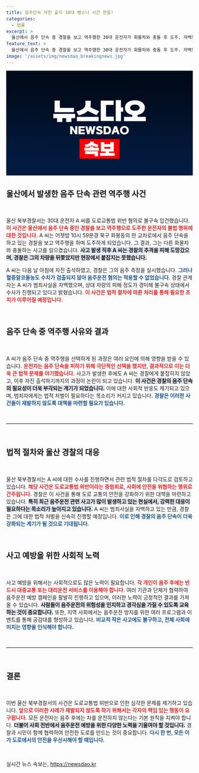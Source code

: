 ```yaml
---
title: 음주단속 자진 출석 30대 뺑소니 사건 전말!
categories:
  - 법률
excerpt: >
  울산에서 음주 단속 중 경찰을 보고 역주행한 30대 운전자가 화물차와 충돌 후 도주. 자백했지만, 음주 측정 결과는 ‘음성’. 과연 그의 운전 습관은? 클릭해서 사건의 전말을 확인하세요!
feature_text: >
  울산에서 음주 단속 중 경찰을 보고 역주행한 30대 운전자가 화물차와 충돌 후 도주. 자백했지만, 음주 측정 결과는 ‘음성’. 과연 그의 운전 습관은? 클릭해서 사건의 전말을 확인하세요!
image: '/assets/img/newsdao_breakingnews.jpg'
---
```


<p><img src="/assets/img/newsdao_breakingnews.jpg" alt="firstkoreanews 속보" /></p>

<h2 data-ke-size="size26">울산에서 발생한 음주 단속 관련 역주행 사건</h2>

<p data-ke-size="size16">&nbsp;</p>

<p>울산 북부경찰서는 30대 운전자 A 씨를 도로교통법 위반 혐의로 불구속 입건했습니다. <b><span style="color: #ee2323;">이 사건은 울산에서 음주 단속 중인 경찰을 보고 역주행으로 도주한 운전자의 불법 행위에 대한 것입니다.</span></b> A 씨는 어젯밤 10시 59분경 북구 화봉동의 한 교차로에서 음주 단속을 하고 있는 경찰을 보고 역주행을 하며 도주하게 되었습니다. 그 결과, 그는 다른 화물차와 충돌하는 사고를 일으켰습니다. <b><span style="background-color: #21538527;">사고 발생 직후 A 씨는 경찰의 추격을 피해 도망갔으며, 경찰은 그의 차량을 뒤쫓았지만 현장에서 붙잡지는 못했습니다.</span></b> </p>

<p>A 씨는 다음 날 아침에 자진 출석하였고, 경찰은 그의 음주 측정을 실시했습니다. <b><span style="color: #1a5490;">그러나 혈중알코올농도 수치가 검출되지 않아 음주운전 혐의는 적용할 수 없었습니다.</span></b> 경찰 관계자는 A 씨가 범죄사실을 자백했으며, 상대 차량의 피해 정도가 경미해 불구속 상태에서 수사가 진행되고 있다고 밝혔습니다. <b><span style="color: #ee2323;">이 사건은 법적 절차에 따른 처리를 통해 필요한 조치가 이루어질 예정입니다.</span></b></p>

<p data-ke-size="size16">&nbsp;</p>

<h2 data-ke-size="size26">음주 단속 중 역주행 사유와 결과</h2>

<p data-ke-size="size16">&nbsp;</p>

<p>A 씨가 음주 단속 중 역주행을 선택하게 된 과정은 여러 요인에 의해 영향을 받을 수 있습니다. <b><span style="color: #ee2323;">운전자는 음주 단속을 피하기 위해 극단적인 선택을 했지만, 결과적으로 이는 더욱 큰 법적 문제를 야기했습니다.</span></b> 사고가 발생한 후에도 A 씨는 경찰에게 붙잡히지 않았고, 이후 자진 출석하기까지의 과정이 논란이 되고 있습니다. <b><span style="background-color: #21538527;">이 사건은 경찰의 음주 단속의 필요성이 더욱 부각되는 계기가 되었습니다.</span></b> 이에 대한 사회적 반응도 제기되고 있으며, 범죄자에게는 법적 처벌이 필요하다는 목소리가 커지고 있습니다. <b><span style="color: #1a5490;">경찰은 이러한 사건들이 재발하지 않도록 대책을 마련할 필요가 있습니다.</span></b></p>

<p data-ke-size="size16">&nbsp;</p>

<hr style="border-top: 1px solid #ccc;">

<p data-ke-size="size16">&nbsp;</p>

<h2 data-ke-size="size26">법적 절차와 울산 경찰의 대응</h2>

<p data-ke-size="size16">&nbsp;</p>

<p>울산 북부경찰서는 A 씨에 대한 수사를 진행하면서 관련 법적 절차를 다각도로 검토하고 있습니다. <b><span style="color: #ee2323;">해당 사건은 도로교통법 위반이라는 중범죄로, 사회에 안전을 위협하는 행위로 간주됩니다.</span></b> 경찰은 이 사건을 통해 도로 교통의 안전을 강화하기 위한 대책을 마련하고 있습니다. <b><span style="background-color: #21538527;">특히 최근 음주운전 관련 사고가 많이 발생하고 있는 현실에서, 강력한 대응이 필요하다는 목소리가 높아지고 있습니다.</span></b> A 씨는 범죄사실을 자백하고 있는 만큼, 경찰은 그에 대한 법적 처벌을 신속히 진행할 예정입니다. <b><span style="color: #1a5490;">이로 인해 경찰의 음주 단속이 더욱 강화되는 계기가 될 것으로 기대됩니다.</span></b></p>

<p data-ke-size="size16">&nbsp;</p>

<h2 data-ke-size="size26">사고 예방을 위한 사회적 노력</h2>

<p data-ke-size="size16">&nbsp;</p>

<p>사고 예방을 위해서는 사회적으로도 많은 노력이 필요합니다. <b><span style="color: #ee2323;">각 개인이 음주 후에는 반드시 대중교통 또는 대리운전 서비스를 이용해야 합니다.</span></b> 여러 기관과 단체가 협력하여 음주운전 예방 캠페인을 활발히 진행하고 있으며, 이러한 노력이 긍정적인 결과를 가져올 수 있습니다. <b><span style="background-color: #21538527;">사람들이 음주운전의 위험성을 인지하고 경각심을 가질 수 있도록 교육하는 것이 중요합니다.</span></b> 또한, 지역 사회에서는 음주운전 방지를 위한 여러 프로그램과 이벤트를 통해 공감대를 형성하고 있습니다. <b><span style="color: #1a5490;">비교적 작은 사고에도 불구하고, 전체 사회에 미치는 영향을 인식해야 합니다.</span></b></p>

<p data-ke-size="size16">&nbsp;</p>

<hr style="border-top: 1px solid #ccc;">

<p data-ke-size="size16">&nbsp;</p>

<h2 data-ke-size="size26">결론</h2>

<p data-ke-size="size16">&nbsp;</p>

<p>이번 울산 북부경찰서의 사건은 도로교통법 위반으로 인한 심각한 문제를 제기하고 있습니다. <b><span style="color: #ee2323;">앞으로 이러한 사례가 재발되지 않도록 하기 위해서는 각자의 책임 있는 행동이 요구됩니다.</span></b> 모든 운전자는 음주 후에는 차를 운전하지 않는다는 기본 원칙을 지켜야 합니다. <b><span style="background-color: #21538527;">더불어 사회 전반에서 음주운전 예방을 위한 다양한 노력을 기울여야 할 것입니다.</span></b> 경찰과 시민이 함께 협력하여 안전한 도로를 만드는 것이 중요합니다. <b><span style="color: #1a5490;">다시 한 번, 모든 이가 도로에서의 안전을 우선시해야 할 때입니다.</span></b></p>

<p data-ke-size="size16">&nbsp;</p>
실시간 뉴스 속보는, <a href="https://newsdao.kr" rel="dofollow">https://newsdao.kr</a>


